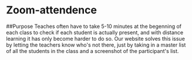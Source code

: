 # Zoom-attendence

##Purpose
Teaches often have to take 5-10 minutes at the begenning of each class to check if each student is actually present, and with distance learning it has only become harder to do so. Our website solves this issue by letting the teachers know who's not there, just by taking in a master list of all the students in the class and a screenshot of the participant's list.
